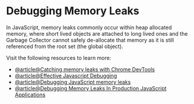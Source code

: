 # Debugging Memory Leaks

In JavaScript, memory leaks commonly occur within heap allocated memory, where short lived objects are attached to long lived ones and the Garbage Collector cannot safely de-allocate that memory as it is still referenced from the root set (the global object).

Visit the following resources to learn more:

- [@article@Catching memory leaks with Chrome DevTools](https://medium.com/coding-blocks/catching-memory-leaks-with-chrome-devtools-57b03acb6bb9)
- [@article@Effective Javascript Debugging ](https://medium.com/swlh/effective-javascript-debugging-memory-leaks-75059b2436f6)
- [@article@Debugging JavaScript memory leaks](https://www.debugbear.com/blog/debugging-javascript-memory-leaks)
- [@article@Debugging Memory Leaks In Production JavaScript Applications](https://www.jackhoy.com/web-applications/2020/10/21/debugging-memory-leaks-in-nodejs.html)
